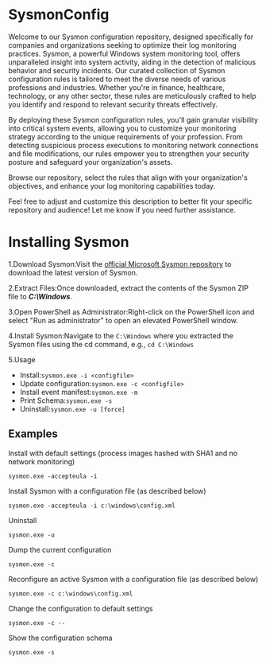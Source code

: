 # SysmonConfig
Welcome to our Sysmon configuration repository, designed specifically for companies and organizations seeking to optimize their log monitoring practices. Sysmon, a powerful Windows system monitoring tool, offers unparalleled insight into system activity, aiding in the detection of malicious behavior and security incidents. Our curated collection of Sysmon configuration rules is tailored to meet the diverse needs of various professions and industries. Whether you're in finance, healthcare, technology, or any other sector, these rules are meticulously crafted to help you identify and respond to relevant security threats effectively.

By deploying these Sysmon configuration rules, you'll gain granular visibility into critical system events, allowing you to customize your monitoring strategy according to the unique requirements of your profession. From detecting suspicious process executions to monitoring network connections and file modifications, our rules empower you to strengthen your security posture and safeguard your organization's assets.

Browse our repository, select the rules that align with your organization's objectives, and enhance your log monitoring capabilities today.

Feel free to adjust and customize this description to better fit your specific repository and audience! Let me know if you need further assistance.

# Installing Sysmon
1.Download Sysmon:Visit the [official Microsoft Sysmon repository](https://learn.microsoft.com/en-us/sysinternals/downloads/sysmon) to download the latest version of Sysmon.

2.Extract Files:Once downloaded, extract the contents of the Sysmon ZIP file to **_C:\Windows_**.

3.Open PowerShell as Administrator:Right-click on the PowerShell icon and select "Run as administrator" to open an elevated PowerShell window.

4.Install Sysmon:Navigate to the `C:\Windows` where you extracted the Sysmon files using the cd command, e.g.,
`cd C:\Windows`

5.Usage
- Install:`sysmon.exe -i <configfile>`
- Update configuration:`sysmon.exe -c <configfile>`
- Install event manifest:`sysmon.exe -m`
- Print Schema:`sysmon.exe -s`
- Uninstall:`sysmon.exe -u [force]`

## Examples
Install with default settings (process images hashed with SHA1 and no network monitoring)
```
sysmon.exe -accepteula -i
```
Install Sysmon with a configuration file (as described below)
```
sysmon.exe -accepteula -i c:\windows\config.xml
```
Uninstall
```
sysmon.exe -u
```
Dump the current configuration
```
sysmon.exe -c
```
Reconfigure an active Sysmon with a configuration file (as described below)
```
sysmon.exe -c c:\windows\config.xml
```
Change the configuration to default settings
```
sysmon.exe -c --
```
Show the configuration schema
```
sysmon.exe -s
```
